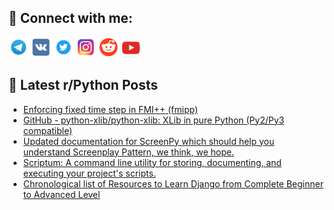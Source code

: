 ## 🔎 Connect with me:
[<img src="https://github.com/bullbesh/bullbesh/blob/main/images/Telegram.png" width="32" height="32" />](https://t.me/bullbesh)
[<img src="https://github.com/bullbesh/bullbesh/blob/main/images/VK.png" width="32" height="32" />](https://vk.com/bullbesh)
[<img src="https://github.com/bullbesh/bullbesh/blob/main/images/Twitter.png" width="32" height="32" />](https://twitter.com/bullbesh1)
[<img src="https://github.com/bullbesh/bullbesh/blob/main/images/Instagram.png" width="32" height="32" />](https://www.instagram.com/bullbesh)
[<img src="https://github.com/bullbesh/bullbesh/blob/main/images/Reddit.png" width="32" height="32" />](https://www.reddit.com/user/bullbesh)
[<img src="https://github.com/bullbesh/bullbesh/blob/main/images/YouTube.png" width="32" height="32" />](https://www.youtube.com/channel/UCtfjRs6uzgq5mfm8S06WTcg)

## 📕 Latest r/Python Posts
<!-- BLOG-POST-LIST:START -->
- [Enforcing fixed time step in FMI++ &lpar;fmipp&rpar;](https://www.reddit.com/r/Python/comments/109ut9w/enforcing_fixed_time_step_in_fmi_fmipp/)
- [GitHub - python-xlib/python-xlib: XLib in pure Python &lpar;Py2/Py3 compatible&rpar;](https://www.reddit.com/r/Python/comments/109ugs3/github_pythonxlibpythonxlib_xlib_in_pure_python/)
- [Updated documentation for ScreenPy which should help you understand Screenplay Pattern, we think, we hope.](https://www.reddit.com/r/Python/comments/109s091/updated_documentation_for_screenpy_which_should/)
- [Scriptum: A command line utility for storing, documenting, and executing your project&#39;s scripts.](https://www.reddit.com/r/Python/comments/109qxzw/scriptum_a_command_line_utility_for_storing/)
- [Chronological list of Resources to Learn Django from Complete Beginner to Advanced Level](https://www.reddit.com/r/Python/comments/109px3s/chronological_list_of_resources_to_learn_django/)
<!-- BLOG-POST-LIST:END -->
